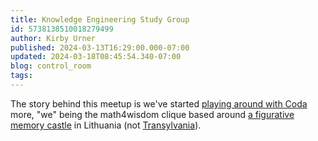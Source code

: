 ```yaml
---
title: Knowledge Engineering Study Group
id: 5738138510018279499
author: Kirby Urner
published: 2024-03-13T16:29:00.000-07:00
updated: 2024-03-18T08:45:54.340-07:00
blog: control_room
tags: 
---
```


The story behind this meetup is we've started [playing around with Coda](https://www.freelists.org/post/math4wisdom/Data-flow-for-building-tables-of-conceptual-frameworks,1) more, "we" being the math4wisdom clique based around [a figurative memory castle](https://www.freelists.org/post/math4wisdom/more-notes-after-Mar-12-steering-committee-meeting,1) in Lithuania (not [Transylvania](https://worldgame.blogspot.com/2008/06/literary-investigation.html)).